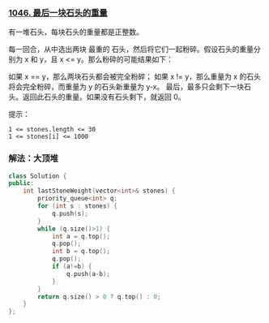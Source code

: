 ### [1046. 最后一块石头的重量](https://leetcode-cn.com/problems/last-stone-weight/)


有一堆石头，每块石头的重量都是正整数。

每一回合，从中选出两块 最重的 石头，然后将它们一起粉碎。假设石头的重量分别为 x 和 y，且 x <= y。那么粉碎的可能结果如下：

如果 x == y，那么两块石头都会被完全粉碎；
如果 x != y，那么重量为 x 的石头将会完全粉碎，而重量为 y 的石头新重量为 y-x。
最后，最多只会剩下一块石头。返回此石头的重量。如果没有石头剩下，就返回 0。

提示：
```
1 <= stones.length <= 30
1 <= stones[i] <= 1000
```

### 解法：大顶堆

```cpp
class Solution {
public:
    int lastStoneWeight(vector<int>& stones) {
        priority_queue<int> q;
        for (int s : stones) {
            q.push(s);
        }
        while (q.size()>1) {
            int a = q.top();
            q.pop();
            int b = q.top();
            q.pop();
            if (a!=b) {
                q.push(a-b);
            }
        }
        return q.size() > 0 ? q.top() : 0;
    }
};
```
